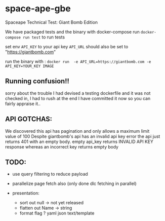 # space-ape-gbe
Spaceape Technical Test: Giant Bomb Edition

We have packaged tests and the binary with docker-compose
run `docker-compose run test` to run tests


set env `API_KEY` to your api key
`API_URL` should also be set to "https://giantbomb.com"

run the binary with : 
`docker run  -e API_URL=https://giantbomb.com -e API_KEY=YOUR_KEY IMAGE`

## Running confusion!!
sorry about the trouble I had devised a testing dockerfile and it was not checked in, I had to rush at the end
I have committed it now so you can fairly appraise it..

## API GOTCHAS:
We discovered this api has pagination and only allows a maximum limit value of 100
Despite giantbomb's api has an invalid api key error the api just returns 401 with an empty body.
empty api_key returns INVALID API KEY response whereas an incorrect key returns empty body

## TODO:
- use query filtering to reduce payload
- parallelize page fetch also (only done dlc fetching in parallel)

- presentation:
  - sort out null -> not yet released
  - flatten out Name -> string
  - format flag ? yaml json text/template


